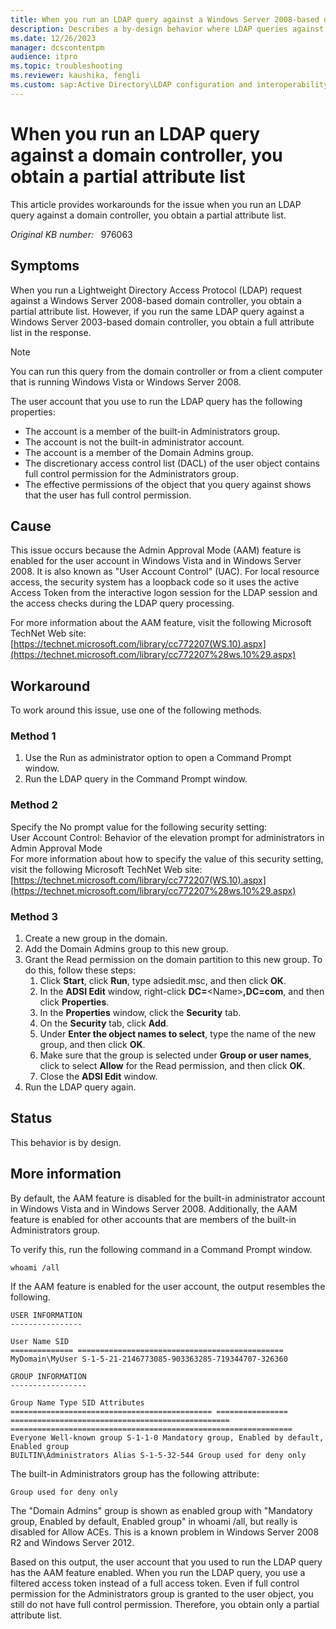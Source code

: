 ```yaml
---
title: When you run an LDAP query against a Windows Server 2008-based domain controller, you obtain a partial attribute list
description: Describes a by-design behavior where LDAP queries against a domain controller return partial attribute list.
ms.date: 12/26/2023
manager: dcscontentpm
audience: itpro
ms.topic: troubleshooting
ms.reviewer: kaushika, fengli
ms.custom: sap:Active Directory\LDAP configuration and interoperability, csstroubleshoot
---
```

# When you run an LDAP query against a domain controller, you obtain a partial attribute list

This article provides workarounds for the issue when you run an LDAP query against a domain controller, you obtain a partial attribute list.

_Original KB number:_ &nbsp; 976063

## Symptoms

When you run a Lightweight Directory Access Protocol (LDAP) request against a Windows Server 2008-based domain controller, you obtain a partial attribute list. However, if you run the same LDAP query against a Windows Server 2003-based domain controller, you obtain a full attribute list in the response.

> [!NOTE]
> You can run this query from the domain controller or from a client computer that is running Windows Vista or Windows Server 2008.

The user account that you use to run the LDAP query has the following properties:

- The account is a member of the built-in Administrators group.
- The account is not the built-in administrator account.
- The account is a member of the Domain Admins group.
- The discretionary access control list (DACL) of the user object contains full control permission for the Administrators group.
- The effective permissions of the object that you query against shows that the user has full control permission.

## Cause

This issue occurs because the Admin Approval Mode (AAM) feature is enabled for the user account in Windows Vista and in Windows Server 2008. It is also known as "User Account Control" (UAC). For local resource access, the security system has a loopback code so it uses the active Access Token from the interactive logon session for the LDAP session and the access checks during the LDAP query processing.

For more information about the AAM feature, visit the following Microsoft TechNet Web site: [https://technet.microsoft.com/library/cc772207(WS.10).aspx](https://technet.microsoft.com/library/cc772207%28ws.10%29.aspx) 

## Workaround

To work around this issue, use one of the following methods.

### Method 1


1. Use the Run as administrator option to open a Command Prompt window.
2. Run the LDAP query in the Command Prompt window.

### Method 2

Specify the No prompt value for the following security setting:  
User Account Control: Behavior of the elevation prompt for administrators in Admin Approval Mode  
For more information about how to specify the value of this security setting, visit the following Microsoft TechNet Web site: [https://technet.microsoft.com/library/cc772207(WS.10).aspx](https://technet.microsoft.com/library/cc772207%28ws.10%29.aspx) 

### Method 3

1. Create a new group in the domain.
2. Add the Domain Admins group to this new group.
3. Grant the Read permission on the domain partition to this new group. To do this, follow these steps:
   1. Click **Start**, click **Run**, type adsiedit.msc, and then click **OK**.
   2. In the **ADSI Edit** window, right-click **DC=**\<Name\>**,DC=com**, and then click **Properties**.
   3. In the **Properties** window, click the **Security** tab.
   4. On the **Security** tab, click **Add**.
   5. Under **Enter the object names to select**, type the name of the new group, and then click **OK**.
   6. Make sure that the group is selected under **Group or user names**, click to select **Allow** for the Read permission, and then click **OK**.
   7. Close the **ADSI Edit** window.
4. Run the LDAP query again.

## Status

This behavior is by design. 

## More information

By default, the AAM feature is disabled for the built-in administrator account in Windows Vista and in Windows Server 2008. Additionally, the AAM feature is enabled for other accounts that are members of the built-in Administrators group.

To verify this, run the following command in a Command Prompt window.
```
whoami /all
```

If the AAM feature is enabled for the user account, the output resembles the following.
```
USER INFORMATION
----------------

User Name SID 
============== ==============================================
MyDomain\MyUser S-1-5-21-2146773085-903363285-719344707-326360

GROUP INFORMATION
-----------------

Group Name Type SID Attributes 
============================================= ================ ================================================= ===============================================================
Everyone Well-known group S-1-1-0 Mandatory group, Enabled by default, Enabled group 
BUILTIN\Administrators Alias S-1-5-32-544 Group used for deny only

```

The built-in Administrators group has the following attribute:
```
Group used for deny only
```

The "Domain Admins" group is shown as enabled group with "Mandatory group, Enabled by default, Enabled group" in whoami /all, but really is disabled for Allow ACEs. This is a known problem in Windows Server 2008 R2 and Windows Server 2012.

Based on this output, the user account that you used to run the LDAP query has the AAM feature enabled. When you run the LDAP query, you use a filtered access token instead of a full access token. Even if full control permission for the Administrators group is granted to the user object, you still do not have full control permission. Therefore, you obtain only a partial attribute list.
